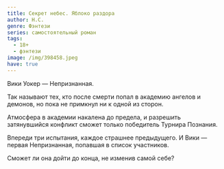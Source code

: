 ```yaml
---
title: Секрет небес. Яблоко раздора
author: Н.С.
genre: Фэнтези
series: самостоятельный роман
tags:
  - 18+
  - фэнтези
image: /img/398458.jpeg
have: true
---
```

Вики Уокер — Непризнанная.

Так называют тех, кто после смерти попал в академию ангелов и демонов, но пока не примкнул ни к одной из сторон.

Атмосфера в академии накалена до предела, и разрешить затянувшийся конфликт сможет только победитель Турнира Познания.

Впереди три испытания, каждое страшнее предыдущего. И Вики — первая Непризнанная, попавшая в список участников.

Сможет ли она дойти до конца, не изменив самой себе?